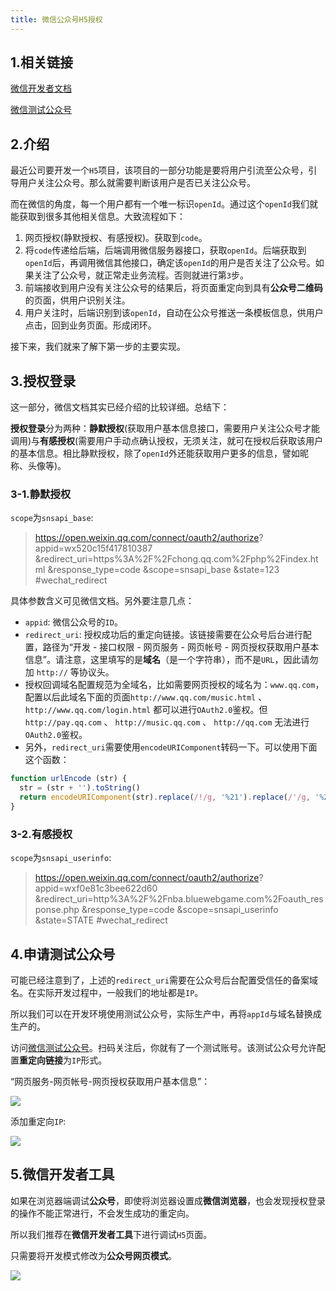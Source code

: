 ```yaml
---
title: 微信公众号H5授权
---
```


## 1.相关链接

[微信开发者文档](https://developers.weixin.qq.com/doc/offiaccount/OA_Web_Apps/Wechat_webpage_authorization.html)

[微信测试公众号](http://mp.weixin.qq.com/debug/cgi-bin/sandboxinfo?action=showinfo&t=sandbox/index)

## 2.介绍
最近公司要开发一个`H5`项目，该项目的一部分功能是要将用户引流至公众号，引导用户关注公众号。那么就需要判断该用户是否已关注公众号。

而在微信的角度，每一个用户都有一个唯一标识`openId`。通过这个`openId`我们就能获取到很多其他相关信息。大致流程如下：

1. 网页授权(静默授权、有感授权)。获取到`code`。
2. 将`code`传递给后端，后端调用微信服务器接口，获取`openId`。后端获取到`openId`后，再调用微信其他接口，确定该`openId`的用户是否关注了公众号。如果关注了公众号，就正常走业务流程。否则就进行第`3`步。
3. 前端接收到用户没有关注公众号的结果后，将页面重定向到具有**公众号二维码**的页面，供用户识别关注。
4. 用户关注时，后端识别到该`openId`，自动在公众号推送一条模板信息，供用户点击，回到业务页面。形成闭环。

接下来，我们就来了解下第一步的主要实现。

## 3.授权登录
这一部分，微信文档其实已经介绍的比较详细。总结下：

**授权登录**分为两种：**静默授权**(获取用户基本信息接口，需要用户关注公众号才能调用)与**有感授权**(需要用户手动点确认授权，无须关注，就可在授权后获取该用户的基本信息。相比静默授权，除了`openId`外还能获取用户更多的信息，譬如昵称、头像等)。

### 3-1.静默授权

`scope`为`snsapi_base`:

> https://open.weixin.qq.com/connect/oauth2/authorize?
> appid=wx520c15f417810387
> &redirect_uri=https%3A%2F%2Fchong.qq.com%2Fphp%2Findex.html
> &response_type=code
> &scope=snsapi_base
> &state=123
> #wechat_redirect

具体参数含义可见微信文档。另外要注意几点：
- `appid`: 微信公众号的`ID`。
- `redirect_uri`: 授权成功后的重定向链接。该链接需要在公众号后台进行配置，路径为“开发 - 接口权限 - 网页服务 - 网页帐号 - 网页授权获取用户基本信息”。请注意，这里填写的是**域名**（是一个字符串），而不是`URL`，因此请勿加 `http://` 等协议头。
- 授权回调域名配置规范为全域名，比如需要网页授权的域名为：`www.qq.com`，配置以后此域名下面的页面`http://www.qq.com/music.html` 、 `http://www.qq.com/login.html` 都可以进行`OAuth2.0`鉴权。但`http://pay.qq.com` 、 `http://music.qq.com` 、 `http://qq.com` 无法进行`OAuth2.0`鉴权。
- 另外，`redirect_uri`需要使用`encodeURIComponent`转码一下。可以使用下面这个函数：

```js
function urlEncode (str) {
  str = (str + '').toString()
  return encodeURIComponent(str).replace(/!/g, '%21').replace(/'/g, '%27').replace(/\(/g, '%28').replace(/\)/g, '%29').replace(/\*/g, '%2A').replace(/%20/g, '+')
}
```

### 3-2.有感授权

`scope`为`snsapi_userinfo`:

> https://open.weixin.qq.com/connect/oauth2/authorize?
> appid=wxf0e81c3bee622d60
> &redirect_uri=http%3A%2F%2Fnba.bluewebgame.com%2Foauth_response.php
> &response_type=code
> &scope=snsapi_userinfo
> &state=STATE
> #wechat_redirect

## 4.申请测试公众号

可能已经注意到了，上述的`redirect_uri`需要在公众号后台配置受信任的备案域名。在实际开发过程中，一般我们的地址都是`IP`。

所以我们可以在开发环境使用测试公众号，实际生产中，再将`appId`与域名替换成生产的。

访问[微信测试公众号](http://mp.weixin.qq.com/debug/cgi-bin/sandboxinfo?action=showinfo&t=sandbox/index)。扫码关注后，你就有了一个测试账号。该测试公众号允许配置**重定向链接**为`IP`形式。

“网页服务-网页帐号-网页授权获取用户基本信息”：

![](https://raw.githubusercontent.com/oneyoung19/vuepress-blog-img/main/img/0081Kckwly1gm006rxczxj317p0u0wnb.jpg)

添加重定向`IP`:

![](https://raw.githubusercontent.com/oneyoung19/vuepress-blog-img/main/img/0081Kckwly1gm0084r1fnj314c0t2jtw.jpg)

## 5.微信开发者工具

如果在浏览器端调试**公众号**，即使将浏览器设置成**微信浏览器**，也会发现授权登录的操作不能正常进行，不会发生成功的重定向。

所以我们推荐在**微信开发者工具**下进行调试`H5`页面。

只需要将开发模式修改为**公众号网页模式**。

![](https://raw.githubusercontent.com/oneyoung19/vuepress-blog-img/main/img/0081Kckwly1gm00bigs7tj30mu0beti6.jpg)

